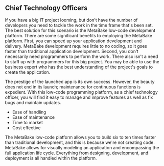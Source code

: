 ## Chief Technology Officers

If you have a big IT project looming, but don't have the number of developers you need to tackle the work in the time frame that's been set. The best solution for this scenario is the MetaBake low-code development platform.
There are some significant benefits to employing the MetaBake platform. First, you can speed up your application development and delivery. MetaBake development requires little to no coding, so it goes faster than traditional application development. Second, you don't necessarily need programmers to perform the work. There also isn't a need to staff up with programmers for this big project. You may be able to use the business expert who has the best understanding of the project's goals to create the application.

The prestige of the launched app is its own success. However, the beauty does not end in its launch; maintenance for continuous functions is expedient. With this low-code programming platform, as a chief technology officer, you will find it easy to manage and improve features as well as fix bugs and maintain updates.

* Ease of handling
* Ease of maintenance
* Time to market
* Cost effective

The MetaBake low-code platform allows you to build six to ten times faster than traditional development, and this is because we're not creating code. MetaBake allows for visually modeling an application and encompassing the full application life cycle. Everything from designing, development, and deployment is all handled within the platform.